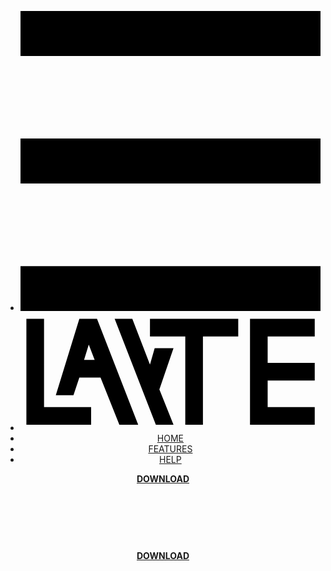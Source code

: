 <!DOCTYPE HTML>
<html>
  <head>
    <title>
      WB Home
    </title>
    <meta http-equiv="Content-Type" content="text/html; charset=UTF-8">
    <link rel="stylesheet" href="../style.css">
    <link rel="icon" href="../icon.svg">
    <script src="../script.js">
    </script>
  </head>
  <body>
    <header>
      <ul id="headerList">
        <li>
          <svg onclick="toggleMenu()" id="menuButton" viewBox="0 0 100 100">
            <path d="M0 0L100 0L100 15L0 15ZM0 42.5L100 42.5L100 57.5L0 57.5ZM0 85L100 85L100 100L0 100Z"/>
          </svg>
        </li>
        <li>
          <a href="index.html">
            <svg id="logo" viewBox="0 0 255 100">
              <path fill-rule="evenodd" d="M30 70L45 70L50 55L68 55L84 95L100 95L65 5L50 5ZM54 40L63 40L58 27ZM5 5L20 5L20 80L60 80L60 95L5 95ZM80 5L115 95L130 95L118 65L130 30L114 30L110 44L95 5ZM110 5L185 5L185 20L155 20L155 95L140 95L140 20L110 20ZM195 5L250 5L250 20L210 20L210 42.5L250 42.5L250 57.5L210 57.5L210 80L250 80L250 95L195 95Z"/>
            </svg>
          </a>
        </li>
        <li id="headerList-currentPage-underline">
          <a id="headerList-currentPage-text" href="index.html">
            HOME
          </a>
        </li>
        <li>
          <a href="features.html">
            FEATURES
          </a>
        </li>
        <li>
          <a href="help.html">
            HELP
          </a>
        </li>
      </ul>
      <a download="WB-Installer.sh" href="../WB-Installer.sh" target="_blank" id="headerDownloadButton">
        <b>
          DOWNLOAD
        </b>
      </a>
      <div id="headerDeko">
      </div>
    </header>
    <main>
      <ul id="menu">
      </ul>
      <center style="padding-top:10%">
        <a download="WB-Installer.sh" href="../WB-Installer.sh" target="_blank" class="downloadButton">
          <b>
            DOWNLOAD
          </b>
        </a>
      </center>
    </main>
  </body>
</html>
